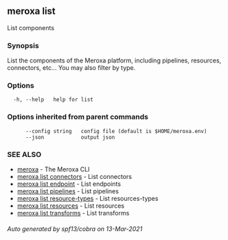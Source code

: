 ## meroxa list

List components

### Synopsis

List the components of the Meroxa platform, including pipelines,
 resources, connectors, etc... You may also filter by type.

### Options

```
  -h, --help   help for list
```

### Options inherited from parent commands

```
      --config string   config file (default is $HOME/meroxa.env)
      --json            output json
```

### SEE ALSO

* [meroxa](meroxa.md)	 - The Meroxa CLI
* [meroxa list connectors](meroxa_list_connectors.md)	 - List connectors
* [meroxa list endpoint](meroxa_list_endpoint.md)	 - List endpoints
* [meroxa list pipelines](meroxa_list_pipelines.md)	 - List pipelines
* [meroxa list resource-types](meroxa_list_resource-types.md)	 - List resources-types
* [meroxa list resources](meroxa_list_resources.md)	 - List resources
* [meroxa list transforms](meroxa_list_transforms.md)	 - List transforms

###### Auto generated by spf13/cobra on 13-Mar-2021
